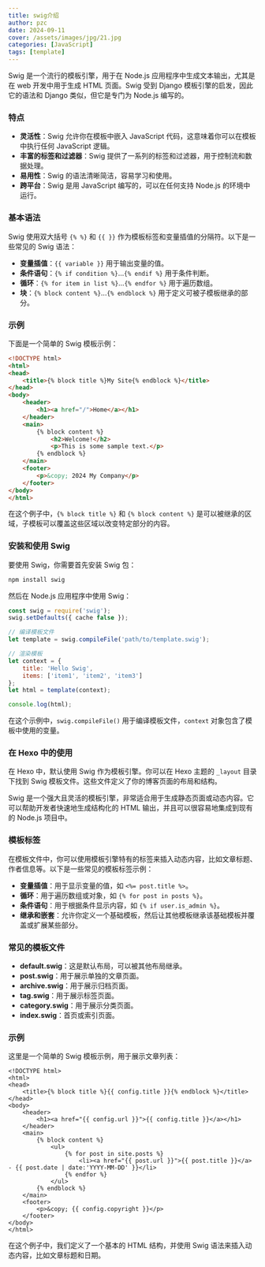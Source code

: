 ```yaml
---
title: swig介绍
author: pzc
date: 2024-09-11
cover: /assets/images/jpg/21.jpg
categories: [JavaScript]
tags: [template]
---
```

Swig 是一个流行的模板引擎，用于在 Node.js 应用程序中生成文本输出，尤其是在 web 开发中用于生成 HTML 页面。Swig 受到 Django 模板引擎的启发，因此它的语法和 Django 类似，但它是专门为 Node.js 编写的。

### 特点

- **灵活性**：Swig 允许你在模板中嵌入 JavaScript 代码，这意味着你可以在模板中执行任何 JavaScript 逻辑。
- **丰富的标签和过滤器**：Swig 提供了一系列的标签和过滤器，用于控制流和数据处理。
- **易用性**：Swig 的语法清晰简洁，容易学习和使用。
- **跨平台**：Swig 是用 JavaScript 编写的，可以在任何支持 Node.js 的环境中运行。

### 基本语法

Swig 使用双大括号 `{% %}` 和 `{{ }}` 作为模板标签和变量插值的分隔符。以下是一些常见的 Swig 语法：

- **变量插值**：`{{ variable }}` 用于输出变量的值。
- **条件语句**：`{% if condition %}`...`{% endif %}` 用于条件判断。
- **循环**：`{% for item in list %}`...`{% endfor %}` 用于遍历数组。
- **块**：`{% block content %}`...`{% endblock %}` 用于定义可被子模板继承的部分。

### 示例

下面是一个简单的 Swig 模板示例：

```html
<!DOCTYPE html>
<html>
<head>
    <title>{% block title %}My Site{% endblock %}</title>
</head>
<body>
    <header>
        <h1><a href="/">Home</a></h1>
    </header>
    <main>
        {% block content %}
            <h2>Welcome!</h2>
            <p>This is some sample text.</p>
        {% endblock %}
    </main>
    <footer>
        <p>&copy; 2024 My Company</p>
    </footer>
</body>
</html>
```

在这个例子中，`{% block title %}` 和 `{% block content %}` 是可以被继承的区域，子模板可以覆盖这些区域以改变特定部分的内容。

### 安装和使用 Swig

要使用 Swig，你需要首先安装 Swig 包：

```bash
npm install swig
```

然后在 Node.js 应用程序中使用 Swig：

```javascript
const swig = require('swig');
swig.setDefaults({ cache false });

// 编译模板文件
let template = swig.compileFile('path/to/template.swig');

// 渲染模板
let context = {
    title: 'Hello Swig',
    items: ['item1', 'item2', 'item3']
};
let html = template(context);

console.log(html);
```

在这个示例中，`swig.compileFile()` 用于编译模板文件，`context` 对象包含了模板中使用的变量。

### 在 Hexo 中的使用

在 Hexo 中，默认使用 Swig 作为模板引擎。你可以在 Hexo 主题的 `_layout` 目录下找到 Swig 模板文件。这些文件定义了你的博客页面的布局和结构。

Swig 是一个强大且灵活的模板引擎，非常适合用于生成静态页面或动态内容。它可以帮助开发者快速地生成结构化的 HTML 输出，并且可以很容易地集成到现有的 Node.js 项目中。

### 模板标签

在模板文件中，你可以使用模板引擎特有的标签来插入动态内容，比如文章标题、作者信息等。以下是一些常见的模板标签示例：

- **变量插值**：用于显示变量的值，如 `<%= post.title %>`。
- **循环**：用于遍历数组或对象，如 `{% for post in posts %}`。
- **条件语句**：用于根据条件显示内容，如 `{% if user.is_admin %}`。
- **继承和嵌套**：允许你定义一个基础模板，然后让其他模板继承该基础模板并覆盖或扩展某些部分。

### 常见的模板文件

- **default.swig**：这是默认布局，可以被其他布局继承。
- **post.swig**：用于展示单独的文章页面。
- **archive.swig**：用于展示归档页面。
- **tag.swig**：用于展示标签页面。
- **category.swig**：用于展示分类页面。
- **index.swig**：首页或索引页面。

### 示例

这里是一个简单的 Swig 模板示例，用于展示文章列表：

```swig
<!DOCTYPE html>
<html>
<head>
    <title>{% block title %}{{ config.title }}{% endblock %}</title>
</head>
<body>
    <header>
        <h1><a href="{{ config.url }}">{{ config.title }}</a></h1>
    </header>
    <main>
        {% block content %}
            <ul>
                {% for post in site.posts %}
                    <li><a href="{{ post.url }}">{{ post.title }}</a> - {{ post.date | date:'YYYY-MM-DD' }}</li>
                {% endfor %}
            </ul>
        {% endblock %}
    </main>
    <footer>
        <p>&copy; {{ config.copyright }}</p>
    </footer>
</body>
</html>
```

在这个例子中，我们定义了一个基本的 HTML 结构，并使用 Swig 语法来插入动态内容，比如文章标题和日期。

